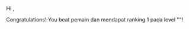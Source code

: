 Hi <name>,

Congratulations! You beat <usercount> pemain dan mendapat ranking 1 pada level "<levelname>"!